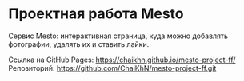 # Проектная работа Mesto

Cервис Mesto: интерактивная страница, куда можно добавлять фотографии, удалять их и ставить лайки.


Ссылка на GitHub Pages: https://chaikhn.github.io/mesto-project-ff/
Репозиторий: https://github.com/ChaiKhN/mesto-project-ff.git

